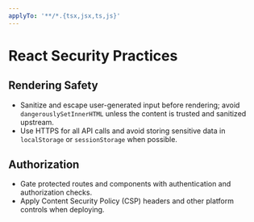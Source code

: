```yaml
---
applyTo: '**/*.{tsx,jsx,ts,js}'
---
```


# React Security Practices

## Rendering Safety
- Sanitize and escape user-generated input before rendering; avoid `dangerouslySetInnerHTML` unless the content is trusted and sanitized upstream.
- Use HTTPS for all API calls and avoid storing sensitive data in `localStorage` or `sessionStorage` when possible.

## Authorization
- Gate protected routes and components with authentication and authorization checks.
- Apply Content Security Policy (CSP) headers and other platform controls when deploying.
